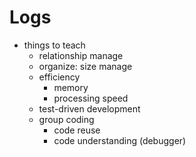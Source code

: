 # Logs

* things to teach
  * relationship manage
  * organize: size manage
  * efficiency
    * memory
    * processing speed
  * test-driven development 
  * group coding
    * code reuse
    * code understanding (debugger)
